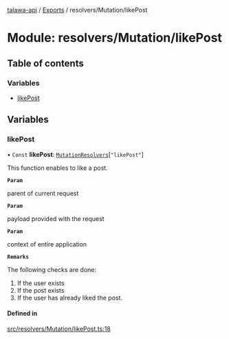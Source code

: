 [talawa-api](../README.md) / [Exports](../modules.md) / resolvers/Mutation/likePost

# Module: resolvers/Mutation/likePost

## Table of contents

### Variables

- [likePost](resolvers_Mutation_likePost.md#likepost)

## Variables

### likePost

• `Const` **likePost**: [`MutationResolvers`](types_generatedGraphQLTypes.md#mutationresolvers)[``"likePost"``]

This function enables to like a post.

**`Param`**

parent of current request

**`Param`**

payload provided with the request

**`Param`**

context of entire application

**`Remarks`**

The following checks are done:
1. If the user exists
2. If the post exists
3. If the user has already liked the post.

#### Defined in

[src/resolvers/Mutation/likePost.ts:18](https://github.com/PalisadoesFoundation/talawa-api/blob/1432ce3/src/resolvers/Mutation/likePost.ts#L18)
